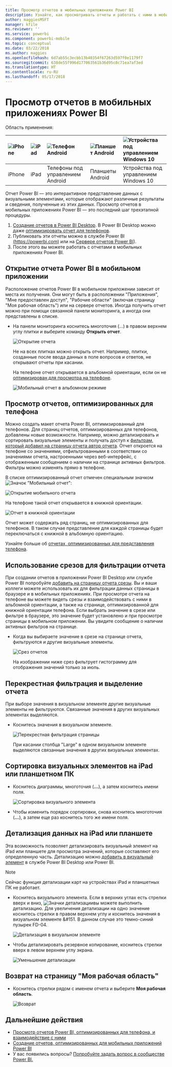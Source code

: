 ```yaml
---
title: Просмотр отчетов в мобильных приложениях Power BI
description: Узнайте, как просматривать отчеты и работать с ними в мобильных приложениях Power BI на телефоне или планшетном ПК. Вы можете создавать отчеты в службе Power BI или в приложении Power BI Desktop, а затем работать с ними в мобильных приложениях.
author: maggiesMSFT
manager: kfile
ms.reviewer: ''
ms.service: powerbi
ms.component: powerbi-mobile
ms.topic: conceptual
ms.date: 03/22/2018
ms.author: maggies
ms.openlocfilehash: 6d7ab55c3ecbb13b40354f67263d597f0e1179f7
ms.sourcegitcommit: 638de55f996d177063561b36d95c8c71ea7af3ed
ms.translationtype: HT
ms.contentlocale: ru-RU
ms.lasthandoff: 05/17/2018
---
```

# <a name="explore-reports-in-the-power-bi-mobile-apps"></a>Просмотр отчетов в мобильных приложениях Power BI
Область применения:

| ![iPhone](media/mobile-reports-in-the-mobile-apps/ios-logo-40-px.png) | ![iPad](media/mobile-reports-in-the-mobile-apps/ios-logo-40-px.png) | ![Телефон Android](media/mobile-reports-in-the-mobile-apps/android-logo-40-px.png) | ![Планшет Android](media/mobile-reports-in-the-mobile-apps/android-logo-40-px.png) | ![Устройства под управлением Windows 10](media/mobile-reports-in-the-mobile-apps/win-10-logo-40-px.png) |
|:--- |:--- |:--- |:--- |:--- |
| iPhone |iPad |Телефоны под управлением Android |Планшеты Android |Устройства под управлением Windows 10 |

Отчет Power BI — это интерактивное представление данных с визуальными элементами, которые отображают различные результаты и сведения, полученные из этих данных. Просмотр отчетов в мобильных приложениях Power BI — это последний шаг трехэтапной процедуры.

1. [Создание отчетов в Power BI Desktop](desktop-report-view.md). В Power BI Desktop можно даже [оптимизировать отчет для телефонов](mobile-apps-view-phone-report.md). 
2. Публиковать эти отчеты можно в службе Power BI [(https://powerbi.com)](https://powerbi.com) или на [Сервере отчетов Power BI](report-server/get-started.md)).  
3. После этого вы можете работать с отчетами в мобильных приложениях Power BI.

## <a name="open-a-power-bi-report-in-the-mobile-app"></a>Открытие отчета Power BI в мобильном приложении
Расположение отчетов Power BI в мобильном приложении зависит от места их получения. Они могут быть в расположении "Приложения", "Мне предоставлен доступ", "Рабочие области" (включая страницу "Моя рабочая область") или на сервере отчетов. Иногда получить отчет можно при помощи связанной панели мониторинга, а иногда они представлены в списке.

* На панели мониторинга коснитесь многоточия (...) в правом верхнем углу плитки и выберите команду **Открыть отчет**.
  
  ![Открытие отчета](media/mobile-reports-in-the-mobile-apps/power-bi-android-open-report-tile.png)
  
  Не на всех плитках можно открыть отчет. Например, плитки, созданные после ввода данных в поле вопросов и ответов, не открывают отчеты при касании. 
  
  На телефоне отчет открывается в альбомной ориентации, если он не [оптимизирован для просмотра на телефоне](mobile-reports-in-the-mobile-apps.md#view-reports-optimized-for-phones).
  
  ![Мобильный отчет в альбомном режиме](media/mobile-reports-in-the-mobile-apps/power-bi-iphone-report-landscape.png)

## <a name="view-reports-optimized-for-phones"></a>Просмотр отчетов, оптимизированных для телефона
Можно создать макет отчета Power BI, оптимизированный для телефонов. Для страниц отчетов, оптимизированных для телефонов, добавлены новые возможности. Например, можно детализировать и сортировать визуальные элементы и получать доступ к [фильтрам, который добавил на страницу отчета автор отчета](mobile-apps-view-phone-report.md#filter-the-report-page-on-a-phone). Отчет откроется на телефоне со значениями, отфильтрованными в соответствии со значениями отчета, настроенными через веб-интерфейс, с отображенным сообщением о наличии на странице активных фильтров. Фильтры можно изменять прямо в телефоне.

В списке оптимизированный отчет отмечен специальным значком ![Значок "Мобильный отчет"](media/mobile-reports-in-the-mobile-apps/power-bi-phone-report-icon.png):

![Открытие мобильного отчета](media/mobile-reports-in-the-mobile-apps/power-bi-android-phone-report.png)

На телефоне такой отчет открывается в книжной ориентации.

![Отчет в книжной ориентации](media/mobile-reports-in-the-mobile-apps/07-power-bi-phone-report-portrait.png)

 Отчет может содержать ряд страниц, не оптимизированных для телефонов. В таком случае представление для каждой страницы будет переключаться с книжной в альбомную ориентацию.

Узнайте больше об [отчетах, оптимизированных для представления телефона](mobile-apps-view-phone-report.md).

## <a name="use-slicers-to-filter-a-report"></a>Использование срезов для фильтрации отчета
При создании отчетов в приложении Power BI Desktop или службе Power BI попробуйте [добавить на страницу отчета срезы](power-bi-visualization-slicers.md). Вы и ваши коллеги можете использовать их для фильтрации данных страницы в браузере и в мобильных приложениях. При просмотре отчета на телефоне вы можете видеть срезы и взаимодействовать с ними в альбомной ориентации, а также на странице, оптимизированной для книжной ориентации телефона. Если выбрать значение в срезе или фильтре в браузере, это значение будет установлено и при просмотре страницы в мобильном приложении. Вы увидите сообщение о наличии активных фильтров на странице.  

* Когда вы выбираете значение в срезе на странице отчета, фильтруются и другие визуальные элементы.
  
  ![Срез отчетов](media/mobile-reports-in-the-mobile-apps/power-bi-android-tablet-report-slicer.png)
  
  На изображении ниже срез фильтрует гистограмму для отображения значений только за июль.

## <a name="cross-filter-and-highlight-a-report"></a>Перекрестная фильтрация и выделение отчета
При выборе значения в визуальном элементе другие визуальные элементы не фильтруются. Связанные значения в других визуальных элементах выделяются.

* Коснитесь значения в визуальном элементе.
  
  ![Перекрестная фильтрация страницы](media/mobile-reports-in-the-mobile-apps/power-bi-android-tablet-report-highlight.png)
  
  При касании столбца "Large" в одном визуальном элементе выделяются связанные значения в других визуальных элементах. 

## <a name="sort-a-visual-on-an-ipad-or-a-tablet"></a>Сортировка визуальных элементов на iPad или планшетном ПК
* Коснитесь диаграммы, многоточия (**…**), а затем коснитесь имени поля.
  
   ![Сортировка визуального элемента](media/mobile-reports-in-the-mobile-apps/power-bi-android-tablet-report-sort.png)
* Чтобы изменить порядок сортировки, снова коснитесь многоточия (**...**), а затем еще раз коснитесь того же имени поля.

## <a name="drill-down-on-an-ipad-or-a-tablet"></a>Детализация данных на iPad или планшете
Эта возможность позволяет детализировать визуальный элемент на iPad или планшете для просмотра значений, которые составляют его определенную часть. Детализацию можно [добавить в визуальный элемент](power-bi-visualization-drill-down.md) в службе Power BI Desktop или Power BI. 

> [!NOTE]
> Сейчас функция детализации карт на устройствах iPad и планшетных ПК не работает.
> 
> 

* Коснитесь визуального элемента. Если в верхних углах есть стрелки вверх и вниз, ![Значки детализации](media/mobile-reports-in-the-mobile-apps/power-bi-mobile-drill-up-down.png)вы можете выполнить детализацию. Для увеличения детализации на одно значение коснитесь стрелки в правом верхнем углу и коснитесь значения в визуальном элементе &#151. В данном случае это темно-синий пузырек FD-04.
  
  ![Детализация в визуальном элементе](media/mobile-reports-in-the-mobile-apps/power-bi-mobile-drill-down-one.png)
* Чтобы детализировать резервное копирование, коснитесь стрелки вверх в левом верхнем углу экрана.
  
  ![Уменьшение детализации](media/mobile-reports-in-the-mobile-apps/power-bi-mobile-drill-up.png)

## <a name="go-back-to-my-workspace"></a>Возврат на страницу "Моя рабочая область"
* Коснитесь стрелки рядом с именем отчета и выберите **Моя рабочая область**.
  
  ![Возврат](media/mobile-reports-in-the-mobile-apps/power-bi-iphone-report-back.png)

## <a name="next-steps"></a>Дальнейшие действия
* [Просмотр отчетов Power BI, оптимизированных для телефона, и взаимодействие с ними](mobile-apps-view-phone-report.md)
* [Создание отчетов, оптимизированных для мобильных приложений Power BI](desktop-create-phone-report.md)
* У вас появились вопросы? [Попробуйте задать вопрос в сообществе Power BI.](http://community.powerbi.com/)

